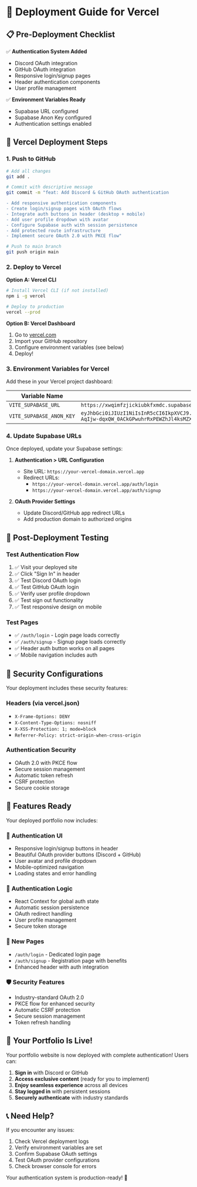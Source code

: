 # 🚀 Deployment Guide for Vercel

## 📋 Pre-Deployment Checklist

✅ **Authentication System Added**
- Discord OAuth integration
- GitHub OAuth integration  
- Responsive login/signup pages
- Header authentication components
- User profile management

✅ **Environment Variables Ready**
- Supabase URL configured
- Supabase Anon Key configured
- Authentication settings enabled

## 🔧 Vercel Deployment Steps

### 1. Push to GitHub

```bash
# Add all changes
git add .

# Commit with descriptive message
git commit -m "feat: Add Discord & GitHub OAuth authentication

- Add responsive authentication components
- Create login/signup pages with OAuth flows
- Integrate auth buttons in header (desktop + mobile)
- Add user profile dropdown with avatar
- Configure Supabase auth with session persistence
- Add protected route infrastructure
- Implement secure OAuth 2.0 with PKCE flow"

# Push to main branch
git push origin main
```

### 2. Deploy to Vercel

**Option A: Vercel CLI**
```bash
# Install Vercel CLI (if not installed)
npm i -g vercel

# Deploy to production
vercel --prod
```

**Option B: Vercel Dashboard**
1. Go to [vercel.com](https://vercel.com)
2. Import your GitHub repository
3. Configure environment variables (see below)
4. Deploy!

### 3. Environment Variables for Vercel

Add these in your Vercel project dashboard:

| Variable Name | Value |
|---------------|-------|
| `VITE_SUPABASE_URL` | `https://xwqimfzjickiubkfxmdc.supabase.co` |
| `VITE_SUPABASE_ANON_KEY` | `eyJhbGciOiJIUzI1NiIsInR5cCI6IkpXVCJ9.eyJpc3MiOiJzdXBhYmFzZSIsInJlZiI6Inh3cWltZnpqaWNraXVia2Z4bWRjIiwicm9sZSI6ImFub24iLCJpYXQiOjE3NTQ4OTkwMDksImV4cCI6MjA3MDQ3NTAwOX0.VFFU-AqIjw-dqxQW_0ACkGPwuhrRxPEWZhJl4ksMZXE` |

### 4. Update Supabase URLs

Once deployed, update your Supabase settings:

1. **Authentication > URL Configuration**
   - Site URL: `https://your-vercel-domain.vercel.app`
   - Redirect URLs: 
     - `https://your-vercel-domain.vercel.app/auth/login`
     - `https://your-vercel-domain.vercel.app/auth/signup`

2. **OAuth Provider Settings**
   - Update Discord/GitHub app redirect URLs
   - Add production domain to authorized origins

## 🎯 Post-Deployment Testing

### Test Authentication Flow
1. ✅ Visit your deployed site
2. ✅ Click "Sign In" in header
3. ✅ Test Discord OAuth login
4. ✅ Test GitHub OAuth login
5. ✅ Verify user profile dropdown
6. ✅ Test sign out functionality
7. ✅ Test responsive design on mobile

### Test Pages
- ✅ `/auth/login` - Login page loads correctly
- ✅ `/auth/signup` - Signup page loads correctly
- ✅ Header auth button works on all pages
- ✅ Mobile navigation includes auth

## 🔐 Security Configurations

Your deployment includes these security features:

### Headers (via vercel.json)
- `X-Frame-Options: DENY`
- `X-Content-Type-Options: nosniff`
- `X-XSS-Protection: 1; mode=block`
- `Referrer-Policy: strict-origin-when-cross-origin`

### Authentication Security
- OAuth 2.0 with PKCE flow
- Secure session management
- Automatic token refresh
- CSRF protection
- Secure cookie storage

## 📱 Features Ready

Your deployed portfolio now includes:

### 🎨 **Authentication UI**
- Responsive login/signup buttons in header
- Beautiful OAuth provider buttons (Discord + GitHub)
- User avatar and profile dropdown
- Mobile-optimized navigation
- Loading states and error handling

### 🔧 **Authentication Logic**
- React Context for global auth state
- Automatic session persistence
- OAuth redirect handling
- User profile management
- Secure token storage

### 📄 **New Pages**
- `/auth/login` - Dedicated login page
- `/auth/signup` - Registration page with benefits
- Enhanced header with auth integration

### 🛡️ **Security Features**
- Industry-standard OAuth 2.0
- PKCE flow for enhanced security
- Automatic CSRF protection
- Secure session management
- Token refresh handling

## 🎉 Your Portfolio Is Live!

Your portfolio website is now deployed with complete authentication! Users can:

1. **Sign in** with Discord or GitHub
2. **Access exclusive content** (ready for you to implement)
3. **Enjoy seamless experience** across all devices
4. **Stay logged in** with persistent sessions
5. **Securely authenticate** with industry standards

## 📞 Need Help?

If you encounter any issues:

1. Check Vercel deployment logs
2. Verify environment variables are set
3. Confirm Supabase OAuth settings
4. Test OAuth provider configurations
5. Check browser console for errors

Your authentication system is production-ready! 🚀
